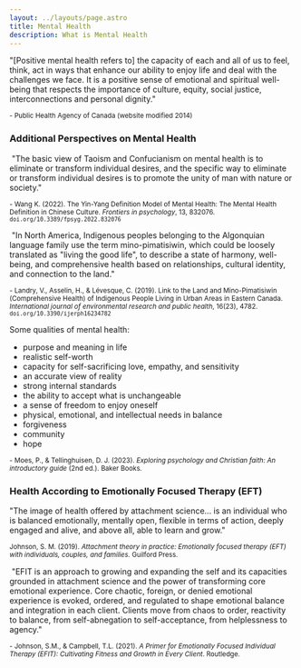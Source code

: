 ```yaml
---
layout: ../layouts/page.astro
title: Mental Health
description: What is Mental Health
---
```


"[Positive mental health refers to] the capacity of each and all of us to feel, think, act in ways that enhance our ability to enjoy life and deal with the challenges we face. It is a positive sense of emotional and spiritual well-being that respects the importance of culture, equity, social justice, interconnections and personal dignity." 

<sub>- Public Health Agency of Canada (website modified 2014)</sub>


### Additional Perspectives on Mental Health
&#8203;
"The basic view of Taoism and Confucianism on mental health is to eliminate or transform individual desires, and the specific way to eliminate or transform individual desires is to promote the unity of man with nature or society."

<sub>- Wang K. (2022). The Yin-Yang Definition Model of Mental Health: The Mental Health Definition in Chinese Culture. _Frontiers in psychology_, 13, 832076. `doi.org/10.3389/fpsyg.2022.832076`</sub>

&#8203;
"In North America, Indigenous peoples belonging to the Algonquian language family use the term mino-pimatisiwin, which could be loosely translated as "living the good life", to describe a state of harmony, well-being, and comprehensive health based on relationships, cultural identity, and connection to the land."

<sub>- Landry, V., Asselin, H., & Lévesque, C. (2019). Link to the Land and Mino-Pimatisiwin (Comprehensive Health) of Indigenous People Living in Urban Areas in Eastern Canada. _International journal of environmental research and public health_, 16(23), 4782. `doi.org/10.3390/ijerph16234782`</sub>


Some qualities of mental health:

-   purpose and meaning in life
-   realistic self-worth
-   capacity for self-sacrificing love, empathy, and sensitivity
-   an accurate view of reality
-   strong internal standards
-   the ability to accept what is unchangeable
-   a sense of freedom to enjoy oneself
-   physical, emotional, and intellectual needs in balance
-   forgiveness
-   community
-   hope

<sub>- Moes, P., & Tellinghuisen, D. J. (2023). _Exploring psychology and Christian faith: An introductory guide_ (2nd ed.). Baker Books.</sub>


### Health According to Emotionally Focused Therapy (EFT)

"The image of health offered by attachment science... is an individual who is balanced emotionally, mentally open, flexible in terms of action, deeply engaged and alive, and above all, able to learn and grow."

<sub> Johnson, S. M. (2019). _Attachment theory in practice: Emotionally focused therapy (EFT) with individuals, couples, and families._ Guilford Press.</sub>

&#8203;
"EFIT is an approach to growing and expanding the self and its capacities grounded in attachment science and the power of transforming core emotional experience. Core chaotic, foreign, or denied emotional experience is evoked, ordered, and regulated to shape emotional balance and integration in each client. Clients move from chaos to order, reactivity to balance, from self-abnegation to self-acceptance, from helplessness to agency."

<sub>- Johnson, S.M., & Campbell, T.L. (2021). _A Primer for Emotionally Focused Individual Therapy (EFIT): Cultivating Fitness and Growth in Every Client_. Routledge. </sub>
